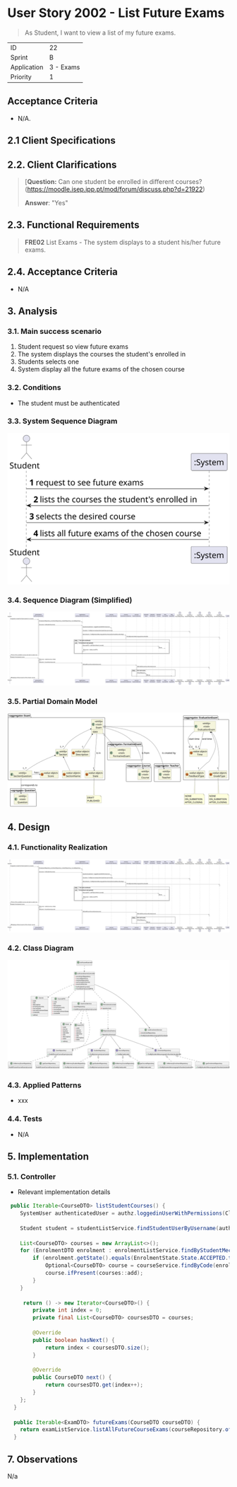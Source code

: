 # User Story 2002 - List Future Exams

> As Student, I want to view a list of my future exams.

|             |           |
| ----------- | --------- |
| ID          | 22        |
| Sprint      | B         |
| Application | 3 - Exams |
| Priority    | 1         |

## Acceptance Criteria

- N/A.

## 2.1 Client Specifications



## 2.2. Client Clarifications

> [**Question:** Can one student be enrolled in different courses? (https://moodle.isep.ipp.pt/mod/forum/discuss.php?d=21922)
>
> **Answer**: "Yes"

## 2.3. Functional Requirements

> **FRE02** List Exams - The system displays to a student his/her future exams.

## 2.4. Acceptance Criteria

- N/A

## 3. Analysis

### 3.1. Main success scenario

1. Student request so view future exams
2. The system displays the courses the student's enrolled in
3. Students selects one
4. System display all the future exams of the chosen course


### 3.2. Conditions

- The student must be authenticated


### 3.3. System Sequence Diagram

![US2002_SSD](out/US2002_SSD.svg)

### 3.4. Sequence Diagram (Simplified)

![US2002_SD](out/US2002_SD.svg)

### 3.5. Partial Domain Model

![US2002_DM](out/US2002_DM.svg)

## 4. Design

### 4.1. Functionality Realization

![US2002_SD](out/US2002_SD.svg)

### 4.2. Class Diagram

![US2002_CD](out/US2002_CD.svg)

### 4.3. Applied Patterns

- xxx

### 4.4. Tests

- N/A

## 5. Implementation

### 5.1. Controller

- Relevant implementation details

```java
 public Iterable<CourseDTO> listStudentCourses() {
    SystemUser authenticatedUser = authz.loggedinUserWithPermissions(ClientRoles.STUDENT).orElseThrow();

    Student student = studentListService.findStudentUserByUsername(authenticatedUser.identity()).orElseThrow();

    List<CourseDTO> courses = new ArrayList<>();
    for (EnrolmentDTO enrolment : enrolmentListService.findByStudentMecanographicNumber(student.identity())) {
        if (enrolment.getState().equals(EnrolmentState.State.ACCEPTED.toString())) {
            Optional<CourseDTO> course = courseService.findByCode(enrolment.getCourseCode());
            course.ifPresent(courses::add);
        }
    }

     return () -> new Iterator<CourseDTO>() {
        private int index = 0;
        private final List<CourseDTO> coursesDTO = courses;

        @Override
        public boolean hasNext() {
            return index < coursesDTO.size();
        }

        @Override
        public CourseDTO next() {
            return coursesDTO.get(index++);
        }
    };
  }

  public Iterable<ExamDTO> futureExams(CourseDTO courseDTO) {
    return examListService.listAllFutureCourseExams(courseRepository.ofIdentity(courseDTO.getCode()).orElseThrow());
  }
```



## 7. Observations

N/a
